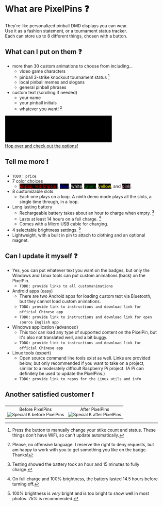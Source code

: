# What are PixelPins :question:
They're like personalized pinball DMD displays you can wear. \
Use it as a fashion statement, or a tournament status tracker. \
Each can store up to 8 different things, chosen with a button.

## What can I put on them :question:
- more than 30 custom animations to choose from including...
  - video game characters
  - pinball 3-strike knockout tournament status [^1]
  - local pinball memes and slogans
  - general pinball phrases
- custom text (scrolling if needed)
  - your name
  - your pinball initials
  - whatever you want! [^2]

<kbd><a href="art/"><img src="images/Frogger_PREVIEW.gif"></a></kbd> \
[Hop over and check out the options!](art/)

## Tell me more :exclamation:
- `TODO: price`
- 7 color choices
  - <span style="background-color:#000;color:red">&npsp;  red  &npsp;  </span>, <span style="background-color:#000;color:blue">blue</span>, <span style="background-color:#000;color:white">white</span>, <span style="background-color:#000;color:green">green</span>, <span style="background-color:#000;color:yellow">yellow</span>, and <span style="background-color:#000;color:pink">pink</span>.
- 8 customizable slots
  - Each one plays on a loop. A ninth demo mode plays all the slots, a single time through, in a loop.
- Long lasting battery
  - Rechargeable battery takes about an hour to charge when empty. [^3]
  - Lasts at least 14 hours on a full charge. [^4]
  - Comes with a Micro USB cable for charging.
- 4 selectable brightness settings. [^5]
- Lightweight, with a built in pin to attach to clothing and an optional magnet.

## Can I update it myself :question:
- Yes, you can put whatever text you want on the badges, but only the Windows and Linux tools can put custom animations (back) on the PixelPin.
  - `TODO: provide links to all customanimations`
- Android apps (easy)
  - There are two Android apps for loading custom text via Bluetooth, but they cannot load custom animations.
  - `TODO: provide link to instructions and download link for official Chinese app`
  - `TODO: provide link to instructions and download link for open source English app`
- Windows application (advanced)
  - This tool can load any type of supported content on the PixelPin, but it's also not translated well, and a bit buggy.
  - `TODO: provide link to instructions and download link for official Chinese app`
- Linux tools (expert)
  - Open source command line tools exist as well. Links are provided below, but only recommended if you want to take on a project, similar to a moderately difficult Raspberry Pi project. (A Pi can definitely be used to update the PixelPins.)
  - `TODO: provide link to repos for the Linux utils and info`

## Another satisfied customer :exclamation:

|  |  |
|:---:|:---:|
|Before PixelPins<br/><img src="https://github.com/madcock/PixelPins/assets/2106838/68e4d674-3801-4fff-88f3-3521466ecc75" alt="Special K before PixelPins" width="240" height="322">|After PixelPins<br/><img src="https://github.com/madcock/PixelPins/assets/2106838/91404f92-4d0a-407d-bd2e-e88741ffbc3e" alt="Special K after PixelPins" width="240" height="322">|

[^1]: Press the button to manually change your stike count and status. These things don't have WiFi, so can't update automatically.
[^2]: Please, no offensive language. I reserve the right to deny requests, but am happy to work with you to get something you like on the badge. Thanks!
[^3]: Testing showed the battery took an hour and 15 minutes to fully charge.
[^4]: On full charge and 100% brightness, the battery lasted 14.5 hours before turning off.
[^5]: 100% brightness is *very* bright and is too bright to show well in most photos. 75% is recommended.
